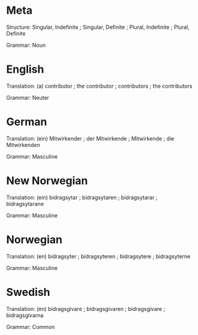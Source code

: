 Meta
====

Structure: Singular, Indefinite ; Singular, Definite ; Plural, Indefinite ; Plural, Definite

Grammar:   Noun



English
=======

Translation: (a) contributor ; the contributor ; contributors ; the contributors

Grammar:     Neuter



German
======

Translation: (ein) Mitwirkender ; der Mitwirkende ; Mitwirkende ; die Mitwirkenden

Grammar:     Masculine



New Norwegian
=============

Translation: (ein) bidragsytar ; bidragsytaren ; bidragsytarar ; bidragsytarane

Grammar:     Masculine



Norwegian
=========

Translation: (en) bidragsyter ; bidragsyteren ; bidragsytere ; bidragsyterne

Grammar:     Masculine



Swedish
=======

Translation: (en) bidragsgivare ; bidragsgivaren ; bidragsgivare ; bidragsgivarna

Grammar:     Common
